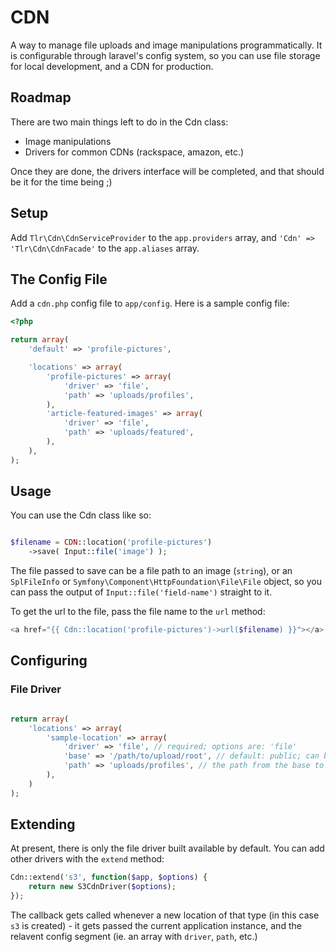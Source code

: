 CDN
===

A way to manage file uploads and image manipulations programmatically. It is configurable through laravel's config system, so you can use file storage for local development, and a CDN for production.

## Roadmap

There are two main things left to do in the Cdn class:
- Image manipulations
- Drivers for common CDNs (rackspace, amazon, etc.)

Once they are done, the drivers interface will be completed, and that should be it for the time being ;)

## Setup

Add `Tlr\Cdn\CdnServiceProvider` to the `app.providers` array, and `'Cdn' => 'Tlr\Cdn\CdnFacade'` to the `app.aliases` array.

## The Config File

Add a `cdn.php` config file to `app/config`. Here is a sample config file:

```php
<?php

return array(
	'default' => 'profile-pictures',

	'locations' => array(
		'profile-pictures' => array(
			'driver' => 'file',
			'path' => 'uploads/profiles',
		),
		'article-featured-images' => array(
			'driver' => 'file',
			'path' => 'uploads/featured',
		),
	),
);
```

## Usage

You can use the Cdn class like so:

```php

$filename = CDN::location('profile-pictures')
	->save( Input::file('image') );

```

The file passed to save can be a file path to an image (`string`), or an `SplFileInfo` or `Symfony\Component\HttpFoundation\File\File` object, so you can pass the output of `Input::file('field-name')` straight to it.

To get the url to the file, pass the file name to the `url` method:

```php
<a href="{{ Cdn::location('profile-pictures')->url($filename) }}"></a>
```

## Configuring

### File Driver

```php

return array(
	'locations' => array(
		'sample-location' => array(
			'driver' => 'file', // required; options are: 'file'
			'base' => '/path/to/upload/root', // default: public; can be 'app', 'base', 'public' or 'storage' to use laravel's built in paths
			'path' => 'uploads/profiles', // the path from the base to the upload directory
		),
	)
);
```

## Extending

At present, there is only the file driver built available by default. You can add other drivers with the `extend` method:

```php
Cdn::extend('s3', function($app, $options) {
	return new S3CdnDriver($options);
});
```

The callback gets called whenever a new location of that type (in this case `s3` is created) - it gets passed the current application instance, and the relavent config segment (ie. an array with `driver`, `path`, etc.)
